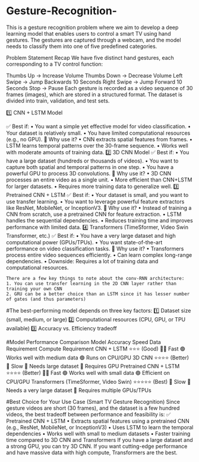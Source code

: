 # Gesture-Recognition-

This is a gesture recognition problem where we aim to develop a deep learning model that enables users to control a smart TV using hand gestures. The gestures are captured through a webcam, and the model needs to classify them into one of five predefined categories.

Problem Statement Recap
We have five distinct hand gestures, each corresponding to a TV control function:

Thumbs Up → Increase Volume
Thumbs Down → Decrease Volume
Left Swipe → Jump Backwards 10 Seconds
Right Swipe → Jump Forward 10 Seconds
Stop → Pause
Each gesture is recorded as a video sequence of 30 frames (images), which are stored in a structured format. The dataset is divided into train, validation, and test sets.


1️⃣ CNN + LSTM Model

✅ Best if:
	• You want a simple yet effective model for video classification.
	• Your dataset is relatively small.
	• You have limited computational resources (e.g., no GPU).
🚀 Why use it?
	• CNN extracts spatial features from frames.
	• LSTM learns temporal patterns over the 30-frame sequence.
	• Works well with moderate amounts of training data.
2️⃣ 3D CNN Model
✅ Best if:
	• You have a large dataset (hundreds or thousands of videos).
	• You want to capture both spatial and temporal patterns in one step.
	• You have a powerful GPU to process 3D convolutions.
🚀 Why use it?
	• 3D CNN processes an entire video as a single unit.
	• More efficient than CNN+LSTM for larger datasets.
	• Requires more training data to generalize well.
3️⃣ Pretrained CNN + LSTM
✅ Best if:
	• Your dataset is small, and you want to use transfer learning.
	• You want to leverage powerful feature extractors like ResNet, MobileNet, or InceptionV3.
🚀 Why use it?
	• Instead of training a CNN from scratch, use a pretrained CNN for feature extraction.
	• LSTM handles the sequential dependencies.
	• Reduces training time and improves performance with limited data.
4️⃣ Transformers (TimeSformer, Video Swin Transformer, etc.)
✅ Best if:
	• You have a very large dataset and high computational power (GPUs/TPUs).
	• You want state-of-the-art performance on video classification tasks.
🚀 Why use it?
	• Transformers process entire video sequences efficiently.
	• Can learn complex long-range dependencies.
	• Downside: Requires a lot of training data and computational resources.
	
	
	There are a few key things to note about the conv-RNN architecture:
	1. You can use transfer learning in the 2D CNN layer rather than training your own CNN 
	2. GRU can be a better choice than an LSTM since it has lesser number of gates (and thus parameters)
	
	
	
#The best-performing model depends on three key factors:
	1️⃣ Dataset size (small, medium, or large)
	2️⃣ Computational resources (CPU, GPU, or TPU available)
	3️⃣ Accuracy vs. Efficiency tradeoff
 
#Model Performance Comparison
	Model	Accuracy	Speed	Data Requirement	Compute Requirement
	CNN + LSTM	⭐⭐⭐ (Good)	🏃‍♂️ Fast	🟢 Works well with medium data	🟢 Runs on CPU/GPU
	3D CNN	⭐⭐⭐⭐ (Better)	🐢 Slow	🔴 Needs large dataset	🔴 Requires GPU
	Pretrained CNN + LSTM	⭐⭐⭐⭐ (Better)	🏃‍♂️ Fast	🟢 Works well with small data	🟢 Efficient on CPU/GPU
	Transformers (TimeSformer, Video Swin)	⭐⭐⭐⭐⭐ (Best)	🐢 Slow	🔴 Needs a very large dataset	🔴 Requires multiple GPUs/TPUs
 
#Best Choice for Your Use Case (Smart TV Gesture Recognition)
	Since gesture videos are short (30 frames), and the dataset is a few hundred videos, the best tradeoff between performance and feasibility is:
	✅ Pretrained CNN + LSTM
		• Extracts spatial features using a pretrained CNN (e.g., ResNet, MobileNet, or InceptionV3)
		• Uses LSTM to learn the temporal dependencies
		• Works well with small to medium datasets
		• Faster training time compared to 3D CNN and Transformers
	If you have a large dataset and a strong GPU, you can try 3D CNN. If you want cutting-edge performance and have massive data with high compute, Transformers are the best.
	

